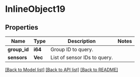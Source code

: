 # InlineObject19

## Properties
Name | Type | Description | Notes
------------ | ------------- | ------------- | -------------
**group_id** | **i64** | Group ID to query. | 
**sensors** | **Vec<i64>** | List of sensor IDs to query. | 

[[Back to Model list]](../README.md#documentation-for-models) [[Back to API list]](../README.md#documentation-for-api-endpoints) [[Back to README]](../README.md)


